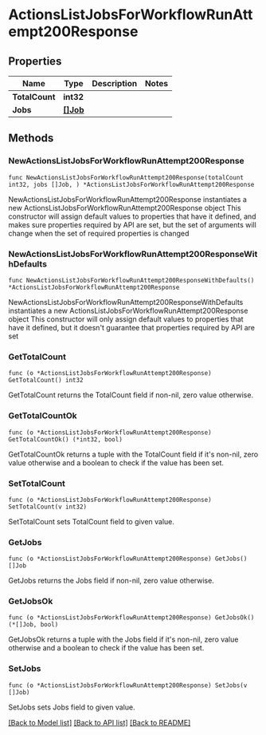 # ActionsListJobsForWorkflowRunAttempt200Response

## Properties

Name | Type | Description | Notes
------------ | ------------- | ------------- | -------------
**TotalCount** | **int32** |  | 
**Jobs** | [**[]Job**](Job.md) |  | 

## Methods

### NewActionsListJobsForWorkflowRunAttempt200Response

`func NewActionsListJobsForWorkflowRunAttempt200Response(totalCount int32, jobs []Job, ) *ActionsListJobsForWorkflowRunAttempt200Response`

NewActionsListJobsForWorkflowRunAttempt200Response instantiates a new ActionsListJobsForWorkflowRunAttempt200Response object
This constructor will assign default values to properties that have it defined,
and makes sure properties required by API are set, but the set of arguments
will change when the set of required properties is changed

### NewActionsListJobsForWorkflowRunAttempt200ResponseWithDefaults

`func NewActionsListJobsForWorkflowRunAttempt200ResponseWithDefaults() *ActionsListJobsForWorkflowRunAttempt200Response`

NewActionsListJobsForWorkflowRunAttempt200ResponseWithDefaults instantiates a new ActionsListJobsForWorkflowRunAttempt200Response object
This constructor will only assign default values to properties that have it defined,
but it doesn't guarantee that properties required by API are set

### GetTotalCount

`func (o *ActionsListJobsForWorkflowRunAttempt200Response) GetTotalCount() int32`

GetTotalCount returns the TotalCount field if non-nil, zero value otherwise.

### GetTotalCountOk

`func (o *ActionsListJobsForWorkflowRunAttempt200Response) GetTotalCountOk() (*int32, bool)`

GetTotalCountOk returns a tuple with the TotalCount field if it's non-nil, zero value otherwise
and a boolean to check if the value has been set.

### SetTotalCount

`func (o *ActionsListJobsForWorkflowRunAttempt200Response) SetTotalCount(v int32)`

SetTotalCount sets TotalCount field to given value.


### GetJobs

`func (o *ActionsListJobsForWorkflowRunAttempt200Response) GetJobs() []Job`

GetJobs returns the Jobs field if non-nil, zero value otherwise.

### GetJobsOk

`func (o *ActionsListJobsForWorkflowRunAttempt200Response) GetJobsOk() (*[]Job, bool)`

GetJobsOk returns a tuple with the Jobs field if it's non-nil, zero value otherwise
and a boolean to check if the value has been set.

### SetJobs

`func (o *ActionsListJobsForWorkflowRunAttempt200Response) SetJobs(v []Job)`

SetJobs sets Jobs field to given value.



[[Back to Model list]](../README.md#documentation-for-models) [[Back to API list]](../README.md#documentation-for-api-endpoints) [[Back to README]](../README.md)


